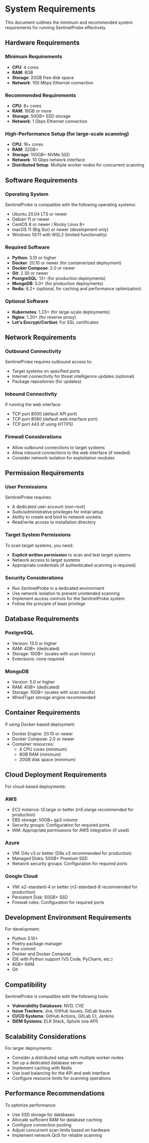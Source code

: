 # System Requirements

This document outlines the minimum and recommended system requirements for running SentinelProbe effectively.

## Hardware Requirements

### Minimum Requirements

- **CPU**: 4 cores
- **RAM**: 8GB
- **Storage**: 20GB free disk space
- **Network**: 100 Mbps Ethernet connection

### Recommended Requirements

- **CPU**: 8+ cores
- **RAM**: 16GB or more
- **Storage**: 50GB+ SSD storage
- **Network**: 1 Gbps Ethernet connection

### High-Performance Setup (for large-scale scanning)

- **CPU**: 16+ cores
- **RAM**: 32GB+
- **Storage**: 100GB+ NVMe SSD
- **Network**: 10 Gbps network interface
- **Distributed Setup**: Multiple worker nodes for concurrent scanning

## Software Requirements

### Operating System

SentinelProbe is compatible with the following operating systems:

- Ubuntu 20.04 LTS or newer
- Debian 11 or newer
- CentOS 8 or newer / Rocky Linux 8+
- macOS 11 (Big Sur) or newer (development only)
- Windows 10/11 with WSL2 (limited functionality)

### Required Software

- **Python**: 3.10 or higher
- **Docker**: 20.10 or newer (for containerized deployment)
- **Docker Compose**: 2.0 or newer
- **Git**: 2.30 or newer
- **PostgreSQL**: 13+ (for production deployments)
- **MongoDB**: 5.0+ (for production deployments)
- **Redis**: 6.2+ (optional, for caching and performance optimization)

### Optional Software

- **Kubernetes**: 1.23+ (for large-scale deployments)
- **Nginx**: 1.20+ (for reverse proxy)
- **Let's Encrypt/Certbot**: For SSL certificates

## Network Requirements

### Outbound Connectivity

SentinelProbe requires outbound access to:

- Target systems on specified ports
- Internet connectivity for threat intelligence updates (optional)
- Package repositories (for updates)

### Inbound Connectivity

If running the web interface:

- TCP port 8000 (default API port)
- TCP port 8080 (default web interface port)
- TCP port 443 (if using HTTPS)

### Firewall Considerations

- Allow outbound connections to target systems
- Allow inbound connections to the web interface (if needed)
- Consider network isolation for exploitation modules

## Permission Requirements

### User Permissions

SentinelProbe requires:

- A dedicated user account (non-root)
- Sudo/administrative privileges for initial setup
- Ability to create and bind to network sockets
- Read/write access to installation directory

### Target System Permissions

To scan target systems, you need:

- **Explicit written permission** to scan and test target systems
- Network access to target systems
- Appropriate credentials (if authenticated scanning is required)

### Security Considerations

- Run SentinelProbe in a dedicated environment
- Use network isolation to prevent unintended scanning
- Implement access controls for the SentinelProbe system
- Follow the principle of least privilege

## Database Requirements

### PostgreSQL

- Version: 13.0 or higher
- RAM: 4GB+ (dedicated)
- Storage: 10GB+ (scales with scan history)
- Extensions: none required

### MongoDB

- Version: 5.0 or higher
- RAM: 4GB+ (dedicated)
- Storage: 10GB+ (scales with scan results)
- WiredTiger storage engine recommended

## Container Requirements

If using Docker-based deployment:

- Docker Engine: 20.10 or newer
- Docker Compose: 2.0 or newer
- Container resources:
  - 4 CPU cores (minimum)
  - 8GB RAM (minimum)
  - 20GB disk space (minimum)

## Cloud Deployment Requirements

For cloud-based deployments:

### AWS

- EC2 instance: t3.large or better (m5.xlarge recommended for production)
- EBS storage: 50GB+ gp3 volume
- Security groups: Configuration for required ports
- IAM: Appropriate permissions for AWS integration (if used)

### Azure

- VM: D4s v3 or better (D8s v3 recommended for production)
- Managed Disks: 50GB+ Premium SSD
- Network security groups: Configuration for required ports

### Google Cloud

- VM: e2-standard-4 or better (n2-standard-8 recommended for production)
- Persistent Disk: 50GB+ SSD
- Firewall rules: Configuration for required ports

## Development Environment Requirements

For development:

- Python 3.10+
- Poetry package manager
- Pre-commit
- Docker and Docker Compose
- IDE with Python support (VS Code, PyCharm, etc.)
- 8GB+ RAM
- Git

## Compatibility

SentinelProbe is compatible with the following tools:

- **Vulnerability Databases**: NVD, CVE
- **Issue Trackers**: Jira, GitHub Issues, GitLab Issues
- **CI/CD Systems**: GitHub Actions, GitLab CI, Jenkins
- **SIEM Systems**: ELK Stack, Splunk (via API)

## Scalability Considerations

For larger deployments:

- Consider a distributed setup with multiple worker nodes
- Set up a dedicated database server
- Implement caching with Redis
- Use load balancing for the API and web interface
- Configure resource limits for scanning operations

## Performance Recommendations

To optimize performance:

- Use SSD storage for databases
- Allocate sufficient RAM for database caching
- Configure connection pooling
- Adjust concurrent scan limits based on hardware
- Implement network QoS for reliable scanning
